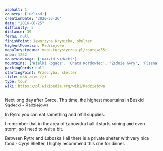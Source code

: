 ```yaml
---
asphalt: 1
country: ['Poland']
creationDate: '2020-03-26'
date: "2016-06-25"
difficulty: 5
distance: 39
ferns: null
finishPoint: Jaworzyna Krynicka, shelter
highestMountain: Radziejowa
mapaTurystyczna: mapa-turystyczna.pl/route/a55i
mnpm: 1262
mountainRange: ['Beskid Sądecki']
mountains: ['Wielki Rogacz', 'Chata Kordowiec', 'Zadnie Góry', 'Pisana, hall', 'Łabowska, Hall', 'Runek', 'Czubakowska']
parkingCords: null
startingPoint: Przechyba, shelter
title: GSB 2016 7/?
type: tour
wiki: https://pl.wikipedia.org/wiki/Radziejowa
---
```


Next long day after Gorce. This time, the highest mountains in Beskid Sądecki - Radziejowa.

In Rytro you can eat something and refill supplies.

I remember that in the area of Łabowska hall it starts raining and even storm, so I need to wait a bit.

Between Rytro and Łaboska Hall there is a private shelter with very nice food - Cyryl Shelter, I highly recommend this one for dinner.
